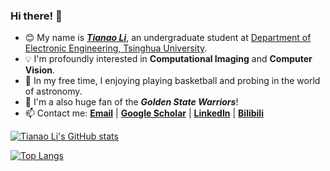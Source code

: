 ### Hi there! 👋

<!--
**Lukeli0425/Lukeli0425** is a ✨ _special_ ✨ repository because its `README.md` (this file) appears on your GitHub profile.

Here are some ideas to get you started:

- 🔭 I’m currently working on ...
- 🌱 I’m currently learning ...
- 👯 I’m looking to collaborate on ...
- 🤔 I’m looking for help with ...
- 💬 Ask me about ...
- 📫 How to reach me: ...
- 😄 Pronouns: ...
- ⚡ Fun fact: ...
-->

- 😊 My name is [***Tianao Li***](https://lukeli0425.github.io), an undergraduate student at [Department of Electronic Engineering, Tsinghua University](https://www.ee.tsinghua.edu.cn/en/). 
- 💡 I'm profoundly interested in **Computational Imaging** and **Computer Vision**.
- 🔭 In my free time, I enjoying playing basketball and probing in the world of astronomy.
- 🏀 I'm a also huge fan of the ***Golden State Warriors***!
- 📫 Contact me: [**Email**](mailto:lta19@mails.tsinghua.edu.cn) | [**Google Scholar**](https://scholar.google.com/citations?user=SAWU62oAAAAJ) | [**LinkedIn**](https://www.linkedin.com/in/tianao-li-596997227/) | [**Bilibili**](https://space.bilibili.com/94808364)
<!-- - 👇 Check out my projects on Github! -->

[![Tianao Li's GitHub stats](https://github-readme-stats.vercel.app/api?username=Lukeli0425&count_private=true&show_icons=true)](https://github.com/anuraghazra/github-readme-stats)

[![Top Langs](https://github-readme-stats.vercel.app/api/top-langs/?username=Lukeli0425&layout=compact)](https://github.com/anuraghazra/github-readme-stats)